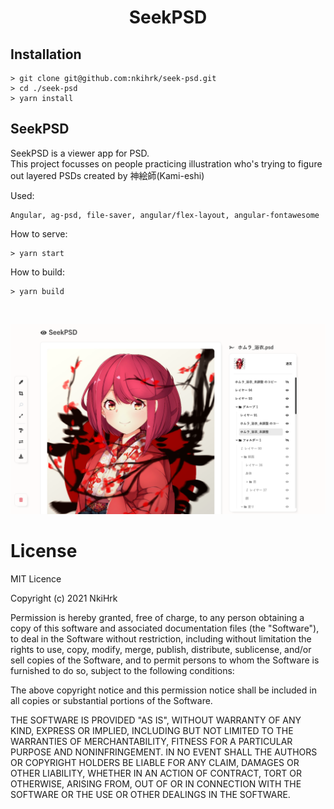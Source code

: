# <p align="middle">SeekPSD</p>

## Installation

```
> git clone git@github.com:nkihrk/seek-psd.git
> cd ./seek-psd
> yarn install
```

## SeekPSD

<p>
SeekPSD is a viewer app for PSD.
<br>
This project focusses on people practicing illustration who's trying to figure out layered PSDs created by 神絵師(Kami-eshi)
<br>
</p>

Used: <br>

```
Angular, ag-psd, file-saver, angular/flex-layout, angular-fontawesome
```

How to serve:

```
> yarn start
```

How to build:

```
> yarn build
```

<br>

![seek-psd-preview](./src/assets/seek-psd.png)

# License

MIT Licence

Copyright (c) 2021 NkiHrk

Permission is hereby granted, free of charge, to any person obtaining a copy of this software and associated documentation files (the "Software"), to deal in the Software without restriction, including without limitation the rights to use, copy, modify, merge, publish, distribute, sublicense, and/or sell copies of the Software, and to permit persons to whom the Software is furnished to do so, subject to the following conditions:

The above copyright notice and this permission notice shall be included in all copies or substantial portions of the Software.

THE SOFTWARE IS PROVIDED "AS IS", WITHOUT WARRANTY OF ANY KIND, EXPRESS OR IMPLIED, INCLUDING BUT NOT LIMITED TO THE WARRANTIES OF MERCHANTABILITY, FITNESS FOR A PARTICULAR PURPOSE AND NONINFRINGEMENT. IN NO EVENT SHALL THE AUTHORS OR COPYRIGHT HOLDERS BE LIABLE FOR ANY CLAIM, DAMAGES OR OTHER LIABILITY, WHETHER IN AN ACTION OF CONTRACT, TORT OR OTHERWISE, ARISING FROM, OUT OF OR IN CONNECTION WITH THE SOFTWARE OR THE USE OR OTHER DEALINGS IN THE SOFTWARE.
